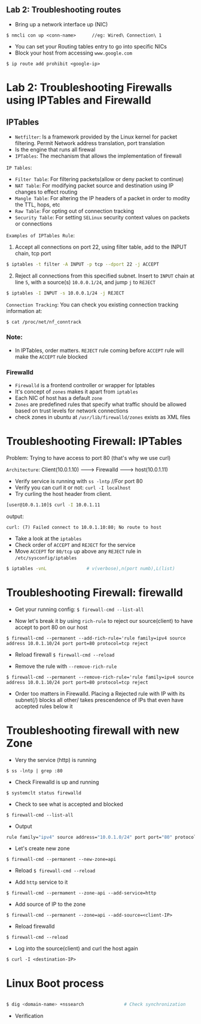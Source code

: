 ## Lab 2: Troubleshooting routes

- Bring up a network interface up (NIC)
```
$ nmcli con up <conn-name>      //eg: Wired\ Connection\ 1
```
- You can set your Routing tables entry to go into specific NICs
- Block your host from accessing `www.google.com`
```
$ ip route add prohibit <google-ip>
```


# Lab 2: Troubleshooting Firewalls using IPTables and Firewalld

## IPTables
- `Netfilter`: Is a framework provided by the Linux kernel for packet filtering. Permit Network address translation, port translation
- Is the engine that runs all firewal
- `IPTables`: The mechanism that allows the implementation of firewall

`IP Tables`:
- `Filter Table`: For filtering packets(allow or deny packet to continue)
- `NAT Table`: For modifying packet source and destination using IP changes to effect routing
- `Mangle Table`: For altering the IP headers of a packet in order to modity the TTL, hops, etc
- `Raw Table`: For opting out of connection tracking
- `Security Table`: For setting `SELinux` security context values on packets or connections

`Examples of IPTables Rule`:
1. Accept all connections on port 22, using filter table, add to the INPUT chain, tcp port
```bash
$ iptables -t filter -A INPUT -p tcp --dport 22 -j ACCEPT
```

2. Reject all connections from this specified subnet. Insert to `INPUT` chain at line `5`, with a source(s) `10.0.0.1/24`, and jump `j` to `REJECT`
```bash
$ iptables -I INPUT -s 10.0.0.1/24 -j REJECT
```

`Connection Tracking`: You can check you existing connection tracking information at:

```bash
$ cat /proc/net/nf_conntrack
```
### Note: 
- In IPTables, order matters. `REJECT` rule coming before `ACCEPT` rule will make the `ACCEPT` rule blocked
### Firewalld
- `Firewalld` is a frontend controller or wrapper for Iptables
- It's concept of `zones` makes it apart from `iptables`
- Each NIC of host has a default `zone`
- `Zones` are predefined rules that specify what traffic should be allowed based on trust levels for network connections
- check zones in ubuntu at `/usr/lib/firewalld/zones` exists as XML files

# Troubleshooting Firewall: IPTables
Problem: Trying to have access to port 80 (that's why we use curl)

`Architecture`: Client(10.0.1.10) ---> Firewalld ---> host(10.0.1.11)

- Verify service is running with `ss -lntp`     //For port 80
- Verify you can curl it or not: `curl -I localhost`
- Try curling the host header from client. 

```bash
[user@10.0.1.10]$ curl -I 10.0.1.11
```
output:

`curl: (7) Failed connect to 10.0.1.10:80; No route to host`

- Take a look at the `iptables`
- Check order of `ACCEPT` and `REJECT` for the service
- Move `ACCEPT` for `80/tcp` up above any `REJECT` rule in `/etc/sysconfig/iptables`

```bash
$ iptables -vnL               # v(verbose),n(port numb),L(list)
```

# Troubleshooting Firewall: firewalld
- Get your running config:
`$ firewall-cmd --list-all`

- Now let's break it by using `rich-rule` to reject our source(client) to have accept to port 80 on our host

```
$ firewall-cmd --permanent --add-rich-rule='rule family=ipv4 source address 10.0.1.10/24 port port=80 protocol=tcp reject
```

- Reload firewall
`$ firewall-cmd --reload`

- Remove the rule with `--remove-rich-rule`
```
$ firewall-cmd --permanent --remove-rich-rule='rule family=ipv4 source address 10.0.1.10/24 port port=80 protocol=tcp reject
```

- Order too matters in Firewalld. Placing a Rejected rule with IP with its subnet(/<subnet>) blocks all other/ takes prescendence of IPs that even have accepted rules below it

# Troubleshooting firewall with new Zone
- Very the service (http) is running

`$ ss -lntp | grep :80`

- Check Firewalld is up and running

`$ systemclt status firewalld`

- Check to see what is accepted and blocked

`$ firewall-cmd --list-all`

- Output

```bash
rule family="ipv4" source address="10.0.1.0/24" port port="80" protocol="tcp" reject
```

- Let's create new zone

`$ firewall-cmd --permanent --new-zone=api`

- Reload
`$ firewall-cmd --reload`

- Add `http` service to it

`$ firewall-cmd --permament --zone-api --add-service=http`

- Add source of IP to the zone

`$ firewall-cmd --permanent --zone=api --add-source=<client-IP>`

- Reload firewalld

`$ firewall-cmd --reload`

- Log into the source(client) and curl the host again

`$ curl -I <destination-IP>`


# Linux Boot process
```bash

$ dig <domain-name> +nssearch               # Check synchronization
```
- Verification

